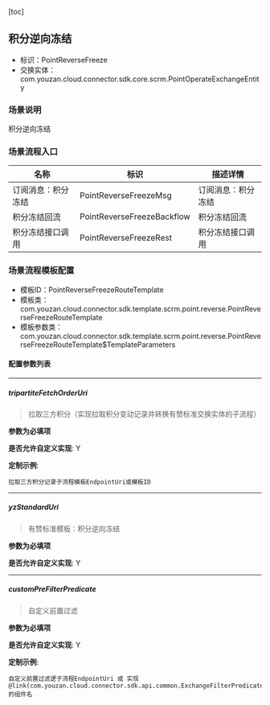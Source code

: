 [toc]

## 积分逆向冻结
- 标识：PointReverseFreeze
- 交换实体：com.youzan.cloud.connector.sdk.core.scrm.PointOperateExchangeEntity
### 场景说明
积分逆向冻结
### 场景流程入口

名称 | 标识 | 描述详情
---|---|---
订阅消息：积分冻结 | PointReverseFreezeMsg | 订阅消息：积分冻结
积分冻结回流 | PointReverseFreezeBackflow | 积分冻结回流
积分冻结接口调用 | PointReverseFreezeRest | 积分冻结接口调用

### 场景流程模板配置
- 模板ID：PointReverseFreezeRouteTemplate
- 模板类：com.youzan.cloud.connector.sdk.template.scrm.point.reverse.PointReverseFreezeRouteTemplate
- 模板参数类：com.youzan.cloud.connector.sdk.template.scrm.point.reverse.PointReverseFreezeRouteTemplate$TemplateParameters

#### 配置参数列表

---
##### tripartiteFetchOrderUri
> 拉取三方积分（实现拉取积分变动记录并转换有赞标准交换实体的子流程）

**参数为必填项**


**是否允许自定义实现**: Y


**定制示例**:
```
拉取三方积分记录子流程模板EndpointUri或模板ID
```
---
##### yzStandardUri
> 有赞标准模板：积分逆向冻结

**参数为必填项**


**是否允许自定义实现**: Y

---
##### customPreFilterPredicate
> 自定义前置过滤

**参数为必填项**


**是否允许自定义实现**: Y


**定制示例**:
```
自定义前置过滤逻子流程EndpointUri 或 实现@link(com.youzan.cloud.connector.sdk.api.common.ExchangeFilterPredicate)的组件名
```

